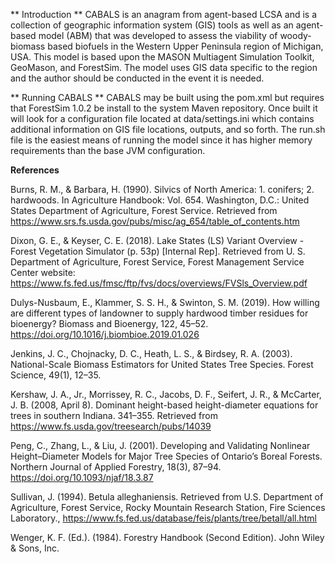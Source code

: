 ** Introduction **
CABALS is an anagram from agent-based LCSA and is a collection of geographic information system (GIS) tools as well as an agent-based model (ABM) that was developed to assess the viability of woody-biomass based biofuels in the Western Upper Peninsula region of Michigan, USA. This model is based upon the MASON Multiagent Simulation Toolkit, GeoMason, and ForestSim. The model uses GIS data specific to the region and the author should be conducted in the event it is needed.   

** Running CABALS **
CABALS may be built using the pom.xml but requires that ForestSim 1.0.2 be install to the system Maven repository. Once built it will look for a configuration file located at data/settings.ini which contains additional information on GIS file locations, outputs, and so forth. The run.sh file is the easiest means of running the model since it has higher memory requirements than the base JVM configuration.

**References**

Burns, R. M., & Barbara, H. (1990). Silvics of North America: 1. conifers; 2. hardwoods. In Agriculture Handbook: Vol. 654. Washington, D.C.: United States Department of Agriculture, Forest Service. Retrieved from https://www.srs.fs.usda.gov/pubs/misc/ag_654/table_of_contents.htm

Dixon, G. E., & Keyser, C. E. (2018). Lake States (LS) Variant Overview - Forest Vegetation Simulator (p. 53p) [Internal Rep]. Retrieved from U. S. Department of Agriculture, Forest Service, Forest Management Service Center website: https://www.fs.fed.us/fmsc/ftp/fvs/docs/overviews/FVSls_Overview.pdf

Dulys-Nusbaum, E., Klammer, S. S. H., & Swinton, S. M. (2019). How willing are different types of landowner to supply hardwood timber residues for bioenergy? Biomass and Bioenergy, 122, 45–52. https://doi.org/10.1016/j.biombioe.2019.01.026

Jenkins, J. C., Chojnacky, D. C., Heath, L. S., & Birdsey, R. A. (2003). National-Scale Biomass Estimators for United States Tree Species. Forest Science, 49(1), 12–35.

Kershaw, J. A., Jr., Morrissey, R. C., Jacobs, D. F., Seifert, J. R., & McCarter, J. B. (2008, April 8). Dominant height-based height-diameter equations for trees in southern Indiana. 341–355. Retrieved from https://www.fs.usda.gov/treesearch/pubs/14039

Peng, C., Zhang, L., & Liu, J. (2001). Developing and Validating Nonlinear Height–Diameter Models for Major Tree Species of Ontario’s Boreal Forests. Northern Journal of Applied Forestry, 18(3), 87–94. https://doi.org/10.1093/njaf/18.3.87

Sullivan, J. (1994). Betula alleghaniensis. Retrieved from U.S. Department of Agriculture, Forest Service, Rocky Mountain Research Station,  Fire Sciences Laboratory., https://www.fs.fed.us/database/feis/plants/tree/betall/all.html

Wenger, K. F. (Ed.). (1984). Forestry Handbook (Second Edition). John Wiley & Sons, Inc.
